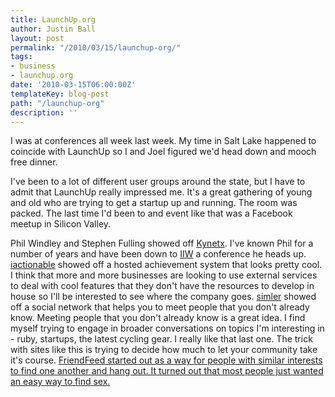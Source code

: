 ```yaml
---
title: LaunchUp.org
author: Justin Ball
layout: post
permalink: "/2010/03/15/launchup-org/"
tags:
- business
- launchup.org
date: '2010-03-15T06:00:00Z'
templateKey: blog-post
path: "/launchup-org"
description: ''
---
```


I was at conferences all week last week. My time in Salt Lake happened to coincide with LaunchUp so I and Joel figured we'd head down and mooch free dinner.

I've been to a lot of different user groups around the state, but I have to admit that LaunchUp really impressed me. It's a great gathering of young and old who are trying to get a startup up and running. The room was packed. The last time I'd been to and event like that was a Facebook meetup in Silicon Valley.

Phil Windley and Stephen Fulling showed off [Kynetx][1]. I've known Phil for a number of years and have been down to [IIW][2] a conference he heads up. [iactionable][3] showed off a hosted achievement system that looks pretty cool. I think that more and more businesses are looking to use external services to deal with cool features that they don't have the resources to develop in house so I'll be interested to see where the company goes. [simler][4] showed off a social network that helps you to meet people that you don't already know. Meeting people that you don't already know is a great idea. I find myself trying to engage in broader conversations on topics I'm interesting in - ruby, startups, the latest cycling gear. I really like that last one. The trick with sites like this is trying to decide how much to let your community take it's course. [FriendFeed started out as a way for people with similar interests to find one another and hang out. It turned out that most people just wanted an easy way to find sex.][5] 

 [1]: http://www.kynetx.com
 [2]: http://iiw.idcommons.net/Main_Page
 [3]: http://iactionable.com/
 [4]: http://simler.com/
 [5]: http://money.cnn.com/magazines/business2/business2_archive/2007/04/01/8403370/index.htm
